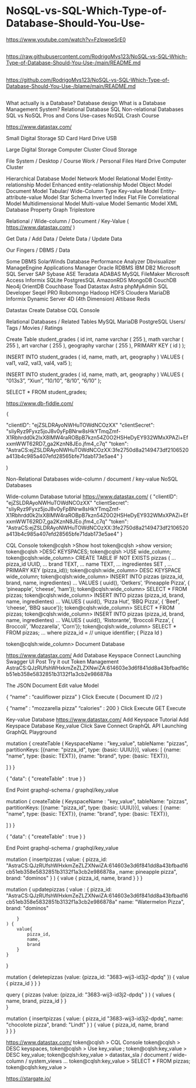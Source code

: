 # NoSQL-vs-SQL-Which-Type-of-Database-Should-You-Use-

https://www.youtube.com/watch?v=FzlpwoeSrE0

##
https://raw.githubusercontent.com/RodrigoMvs123/NoSQL-vs-SQL-Which-Type-of-Database-Should-You-Use-/main/README.md
##
https://github.com/RodrigoMvs123/NoSQL-vs-SQL-Which-Type-of-Database-Should-You-Use-/blame/main/README.md
##


What actually is a Database?
Database design 
What is a Database Management System?
Relational Database
SQL
Non-relational Databases
SQL vs NoSQL
Pros and Cons
Use-cases
NoSQL Crash Course 

https://www.datastax.com/

Small Digital Storage
SD Card
Hard Drive
USB

Large Digital Storage 
Computer Cluster 
Cloud Storage 

File System / Desktop / Course Work / Personal Files
Hard Drive
Computer Cluster 

Hierarchical Database Model
Network Model
Relational Model
Entity-relationship Model
Enhanced entity-relationship Model
Object Model
Document Model
Tabular/ Wide-Column Type
Key-value Model
Entity-attribute-value Model
Star Schema
Inverted Index
Flat File
Correlational Model
Multidimensional Model
Multi-value Model
Semantic Model
XML Database
Property Graph 
Triplestore 

Relational / Wide-column / Document / Key-Value ( https://www.datastax.com/ )

Get Data / Add Data / Delete Data / Update Data 

Our Fingers / DBMS / Data

Some DBMS
SolarWinds Database Performance Analyzer 
Dbvisualizer 
ManageEngine Applications Manager 
Oracle RDBMS
IBM DB2
Microsoft SQL Server
SAP Sybase ASE
Teradata
ADABAS
MySQL
FileMaker
Microsoft Access
Informix
SQLite
PostgresSQL
AmazonRDS
MongoDB
CouchDB
Neo4j
OrientDB
Couchbase
Toad
Datastax Astra
phpMyAdmin 
SQL Developer
Seqel PRO
Robomongo
Hadoop HDFS
Cloudera
MariaDB
Informix Dynamic Server
4D (4th Dimension)
Altibase
Redis

Datastax 
Create Databse
CQL Console 

Relational Databases / Related Tables 
MySQL
MariaDB
PostgreSQL
Users/ Tags / Movies / Ratings 

Create Table student_grades (
    id int,
    name varchar ( 255 ),
    math varchar ( 255 ),
    art varchar ( 255 ),
    geography varchar ( 255 ),
PRIMARY KEY ( id ) 
);

INSERT INTO student_grades (
id, name, math, art, geography 
) VALUES ( val1, val2, val3, val4, val5 );


INSERT INTO student_grades (
id, name, math, art, geography 
) VALUES ( “013s3”, “Xiun”, “10/10”, “8/10”, “6/10” );


SELECT * FROM student_grades;


https://www.db-fiddle.com/



    {
  "clientID": "ejZSLDRAyoNWHuTOWdNCOzXX"
  "clientSecret": "sIiyRyz9Fyxz5joJ8v0yFpBNrw8sHkYTmqZmf-X1Rbhrdd0k2IxX8lMW4raROBpB7kzn54Z0O2HSHeDyEY932WMxXPAZi+EfxxmWWT62RD7_ga2KznN8JEo.jfm4_c7q"
  "token": "AstraCS:ejZSLDRAyoNWHuTOWdNCOzXX:3fe2750d8a2149473df2106520a413b4c985a407efd28565bfe71dab173e5ae4"
}

)

Non-Relational Databases
wide-column / document / key-value 
NoSQL Databases 

Wide-column Database tutorial 
 https://www.datastax.com/
   {
  "clientID": "ejZSLDRAyoNWHuTOWdNCOzXX"
  "clientSecret": "sIiyRyz9Fyxz5joJ8v0yFpBNrw8sHkYTmqZmf-X1Rbhrdd0k2IxX8lMW4raROBpB7kzn54Z0O2HSHeDyEY932WMxXPAZi+EfxxmWWT62RD7_ga2KznN8JEo.jfm4_c7q"
  "token": "AstraCS:ejZSLDRAyoNWHuTOWdNCOzXX:3fe2750d8a2149473df2106520a413b4c985a407efd28565bfe71dab173e5ae4"
}

CQL Console 
token@cqlsh >Show host
token@cqlsh >show version;
token@cqlsh >DESC KEYSPACES;
token@cqlsh >USE wide_column;
token@cqlsh:wide_column> CREATE TABLE IF NOT EXISTS pizzas (
… pizza_id UUID, 
… brand TEXT, 
… name TEXT, 
… ingredientes SET <TEXT>, 
… PRIMARY KEY (pizza_id));
 token@cqlsh:wide_column> DESC KEYSPACE wide_column;
token@cqlsh:wide_column> INSERT INTO pizzas (pizza_id, brand, name, ingredientes)
… VALUES ( uuid(), ‘Oetkers’, ‘Pineapple Pizza’, { ‘pineapple’, ‘cheese’, ‘ham’});
token@cqlsh:wide_column> SELECT * FROM pizzas; 
token@cqlsh:wide_column> INSERT INTO pizzas (pizza_id, brand, name, ingredientes)
… VALUES ( uuid(), ‘Pizza Hut’, ‘BBQ Pizza’, { ‘Beef’, ‘cheese’, ‘BBQ sauce’});
token@cqlsh:wide_column> SELECT * FROM pizzas; 
token@cqlsh:wide_column> INSERT INTO pizzas (pizza_id, brand, name, ingredientes)
… VALUES ( uuid(), ‘Ristorante’, ‘Broccoli Pizza’, { Broccoli’, 'Mozzarella', ‘Corn’});
token@cqlsh:wide_column> SELECT * FROM pizzas; 
… where pizza_id = // unique identifier; ( Pizza Id ) 
 
 token@cqlsh:wide_column> 
Document Database

 https://www.datastax.com/
Add Database Keyspace 
Connect 
Launching Swagger UI 
Post 
Try it out 
Token Management 
AstraCS:QJzRUfshWHxkmZeZLZXNwiZA:614603e3d6f841dd8a43bfbad16cb51eb358e5832851b3132f1a3cb2e986878a

The JSON Document 
Edit value Model

{
“name” : “cauliflower pizza” 
} 
Click Execute  ( Document ID //2 ) 

{
“name” : "mozzarella pizza” 
“calories” : 200
}
Click Execute 
GET 
Execute 


Key-value Database 
 https://www.datastax.com/
Add Keyspace 
Tutorial 
Add Keyspace Database 
Key_value 
Click Save 
Connect 
GraphQL API 
Launching GraphQL Playground 


mutation {
   createTable (
   KeyspaceName : "key_value",
   tableName: "pizzas",
   partitionKeys: [{name: "pizza_id", type: {basic: UUIU}}],
   values: [
       {name: "name", type: {basic: TEXT}},
       {name: "brand", type: {basic: TEXT}},

   ]
   )
}


{
    "data": {
        "createTable" : true 
    }
}

End Point graphql-schema 	/   graphql/key_value 


mutation {
   createTable (
   KeyspaceName : "key_value",
   tableName: "pizzas",
   partitionKeys: [{name: "pizza_id", type: {basic: UUIU}}],
   values: [
       {name: "name", type: {basic: TEXT}},
       {name: "brand", type: {basic: TEXT}},

   ]
   )
}


{
    "data": {
        "createTable" : true 
    }
}


End Point graphql-schema 	/   graphql/key_value 

mutation {
    insertpizzas (
        value: {
        pizza_id: "AstraCS:QJzRUfshWHxkmZeZLZXNwiZA:614603e3d6f841dd8a43bfbad16cb51eb358e5832851b3132f1a3cb2e986878a , name: pineapple pizza", brand: "dominos"
        }
    ) {
        value {
            pizza_id, name, brand 
        }
    }
}

mutation {
    updatepizzas (
        value : {
            pizza_id: "AstraCS:QJzRUfshWHxkmZeZLZXNwiZA:614603e3d6f841dd8a43bfbad16cb51eb358e5832851b3132f1a3cb2e986878a"
            name: "Watermelon Pizza", 
            brand: "dominos"

        }
    ) {
        value{
            pizza_id,
            name,
            brand
        }
    }
}

 

mutation {
    deletepizzas (value: 
    {pizza_id: "3683-wij3-id3j2-dpdq"
    }) {
    value {
        pizza_id
    }
    }
}


query {
    pizzas (value: {pizza_id: "3683-wij3-id3j2-dpdq" }
    ) {
        values {
            name,
            brand,
            pizza_id
        }
    }  
}


mutation {
    insertpizzas (
        value: {
            pizza_id "3683-wij3-id3j2-dpdq",
            name: "chocolote pizza", 
            brand: "Lindt"
        }
    ) {
        value {
            pizza_id,
            name,
            brand       
        }
    }
}


https://www.datastax.com/
token@cqlsh > CQL Console 
token@cqlsh > DESC keyspaces,
token@cqlsh > Use key_value ;
token@cqlsh:key_value > DESC key_value;
token@cqlsh:key_value >
datastax_sla / document / wide-column / system_views
…
token@cqlsh:key_value > SELECT * FROM pizzas;
token@cqlsh:key_value >


https://stargate.io/
